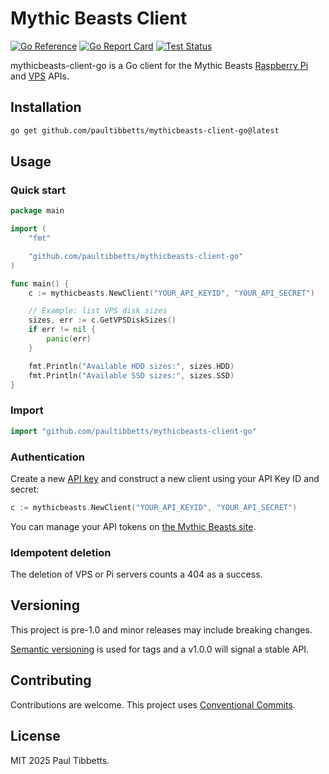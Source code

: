 # Mythic Beasts Client

[![Go Reference](https://pkg.go.dev/badge/github.com/paultibbetts/mythicbeasts-client-go.svg)](https://pkg.go.dev/github.com/paultibbetts/mythicbeasts-client-go)
[![Go Report Card](https://goreportcard.com/badge/github.com/paultibbetts/mythicbeasts-client-go)](https://goreportcard.com/report/github.com/paultibbetts/mythicbeasts-client-go)
[![Test Status](https://github.com/paultibbetts/mythicbeasts-client-go/actions/workflows/tests.yaml/badge.svg?branch=main)](https://github.com/paultibbetts/mythicbeasts-client-go/actions/workflows/tests.yaml)

mythicbeasts-client-go is a Go client for the Mythic Beasts [Raspberry Pi](https://www.mythic-beasts.com/support/api/raspberry-pi) and [VPS](https://www.mythic-beasts.com/support/api/vps) APIs.

## Installation

```bash
go get github.com/paultibbetts/mythicbeasts-client-go@latest
```

## Usage

### Quick start

```go
package main

import (
	"fmt"

	"github.com/paultibbetts/mythicbeasts-client-go"
)

func main() {
	c := mythicbeasts.NewClient("YOUR_API_KEYID", "YOUR_API_SECRET")

	// Example: list VPS disk sizes
	sizes, err := c.GetVPSDiskSizes()
	if err != nil {
		panic(err)
	}

    fmt.Println("Available HDD sizes:", sizes.HDD)
    fmt.Println("Available SSD sizes:", sizes.SSD)
}
```

### Import

```go
import "github.com/paultibbetts/mythicbeasts-client-go"
```

### Authentication

Create a new [API key](https://www.mythic-beasts.com/customer/api-users) and construct a new client using your API Key ID and secret:

```go
c := mythicbeasts.NewClient("YOUR_API_KEYID", "YOUR_API_SECRET")
```

You can manage your API tokens on [the Mythic Beasts site](https://www.mythic-beasts.com/customer/api-users).

### Idempotent deletion

The deletion of VPS or Pi servers counts a 404 as a success.

## Versioning

This project is pre-1.0 and minor releases may include breaking changes.

[Semantic versioning](https://semver.org/) is used for tags and a v1.0.0 will signal a stable API.

## Contributing

Contributions are welcome. This project uses [Conventional Commits](https://www.conventionalcommits.org/en/v1.0.0/).

## License

MIT 2025 Paul Tibbetts.
